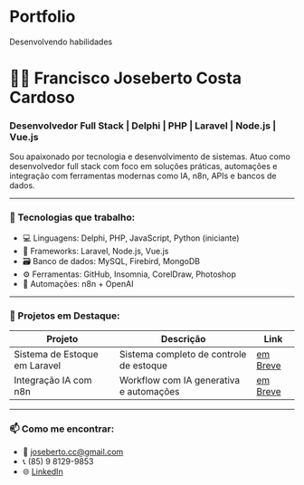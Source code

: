 # Portfolio
Desenvolvendo habilidades

# 👨‍💻 Francisco Joseberto Costa Cardoso

### Desenvolvedor Full Stack | Delphi | PHP | Laravel | Node.js | Vue.js

Sou apaixonado por tecnologia e desenvolvimento de sistemas. Atuo como desenvolvedor full stack com foco em soluções práticas, automações e integração com ferramentas modernas como IA, n8n, APIs e bancos de dados.

---

### 🧩 Tecnologias que trabalho:

- 💻 Linguagens: Delphi, PHP, JavaScript, Python (iniciante)
- 🧠 Frameworks: Laravel, Node.js, Vue.js
- 🗃️ Banco de dados: MySQL, Firebird, MongoDB
- ⚙️ Ferramentas: GitHub, Insomnia, CorelDraw, Photoshop
- 🤖 Automações: n8n + OpenAI

---

### 🚀 Projetos em Destaque:

| Projeto | Descrição | Link |
|--------|------------|------|
| Sistema de Estoque em Laravel | Sistema completo de controle de estoque | [em Breve](https://github.com/#) |
| Integração IA com n8n | Workflow com IA generativa e automações | [em Breve](https://github.com/#) |

---

### 📫 Como me encontrar:

- 📧 joseberto.cc@gmail.com  
- 📞 (85) 9 8129-9853  
- 🌐 [LinkedIn](https://linkedin.com/in/joseberto)

